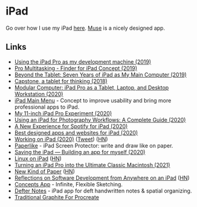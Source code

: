 # iPad

Go over how I use my iPad [here](https://github.com/nikitavoloboev/my-ios#ipad). [Muse](https://museapp.com/) is a nicely designed app.

## Links

- [Using the iPad Pro as my development machine (2019)](https://arslan.io/2019/01/07/using-the-ipad-pro-as-my-development-machine/)
- [Pro Multitasking - Finder for iPad Concept (2019)](https://dribbble.com/shots/6267421-Pro-Multitasking-Finder-for-iPad-Concept)
- [Beyond the Tablet: Seven Years of iPad as My Main Computer (2019)](https://www.macstories.net/stories/beyond-the-tablet/)
- [Capstone, a tablet for thinking (2018)](https://www.inkandswitch.com/capstone-manuscript.html)
- [Modular Computer: iPad Pro as a Tablet, Laptop, and Desktop Workstation (2020)](https://www.macstories.net/stories/modular-computer/)
- [iPad Main Menu](https://ipadmenu.study/) - Concept to improve usability and bring more professional apps to iPad.
- [My 11-inch iPad Pro Experiment (2020)](https://www.macstories.net/stories/my-11-inch-ipad-pro-experiment/)
- [Using an iPad for Photography Workflows: A Complete Guide (2020)](https://thesweetsetup.com/using-ipad-photography-workflows/)
- [A New Experience for Spotify for iPad (2020)](https://spotify.design/articles/2020-05-05/a-new-experience-for-spotify-for-ipad/)
- [Best designed apps and websites for iPad (2020)](https://twitter.com/rauchg/status/1260324646223667200)
- [Working on iPad (2020)](https://www.notion.so/Working-on-iPad-ccefea4f9e06455da169c97b3fe054c1) ([Tweet](https://twitter.com/rauchg/status/1274766898530357249)) ([HN](https://news.ycombinator.com/item?id=23650763))
- [Paperlike](https://paperlike.com/) - iPad Screen Protector: write and draw like on paper.
- [Saving the iPad — Building an app for myself (2020)](https://sakunlabs.com/blog/saving-the-ipad)
- [Linux on iPad](https://ipadlinux.org/) ([HN](https://news.ycombinator.com/item?id=25172883))
- [Turning an iPad Pro into the Ultimate Classic Macintosh (2021)](https://blog.gingerbeardman.com/2021/04/17/turning-an-ipad-pro-into-the-ultimate-classic-macintosh/)
- [New Kind of Paper](https://mlajtos.mu/posts/new-kind-of-paper) ([HN](https://news.ycombinator.com/item?id=27576937))
- [Reflections on Software Development from Anywhere on an iPad](https://ghuntley.com/anywhere/) ([HN](https://news.ycombinator.com/item?id=29024834))
- [Concepts App](https://concepts.app/en/) - Infinite, Flexible Sketching.
- [Defter Notes](https://defternotes.com/) - iPad app for deft handwritten notes & spatial organizing.
- [Traditional Graphite For Procreate](https://fatimamandouh.gumroad.com/l/ncnbns)
